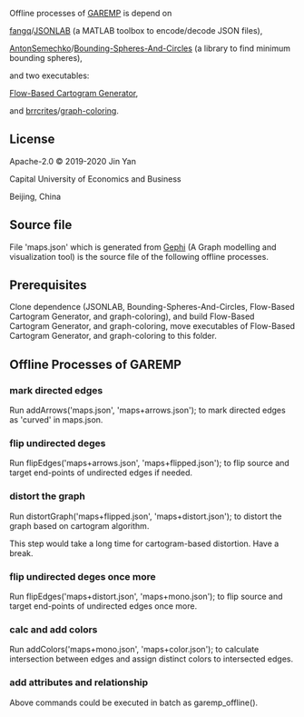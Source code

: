 Offline processes of [GAREMP](http://garemp.github.io/) is depend on 

[fangq](https://github.com/fangq)/[JSONLAB](https://github.com/fangq/jsonlab) (a MATLAB toolbox to encode/decode JSON files), 

[AntonSemechko](https://github.com/AntonSemechko)/[Bounding-Spheres-And-Circles](https://github.com/AntonSemechko/Bounding-Spheres-And-Circles) (a library to find minimum bounding spheres), 

and two executables:

[Flow-Based Cartogram Generator](https://github.com/Flow-Based-Cartograms/go_cart), 

and [brrcrites](https://github.com/brrcrites)/[graph-coloring](https://github.com/brrcrites/graph-coloring).

## License
Apache-2.0 © 2019-2020 Jin Yan

Capital University of Economics and Business

Beijing, China

##

## Source file

File 'maps.json' which is generated from [Gephi](https://github.com/gephi/gephi) (A Graph modelling and visualization tool) is the source file of the following offline processes.

## Prerequisites

Clone dependence (JSONLAB, Bounding-Spheres-And-Circles, Flow-Based Cartogram Generator, and graph-coloring), and build Flow-Based Cartogram Generator, and graph-coloring, move executables of Flow-Based Cartogram Generator, and graph-coloring to this folder.

## Offline Processes of GAREMP

### mark directed edges

Run addArrows('maps.json', 'maps+arrows.json'); to mark directed edges as 'curved' in maps.json.

### flip undirected deges

Run flipEdges('maps+arrows.json', 'maps+flipped.json'); to flip source and target end-points of undirected edges if needed.

### distort the graph

Run distortGraph('maps+flipped.json', 'maps+distort.json'); to distort the graph based on cartogram algorithm.

This step would take a long time for cartogram-based distortion. Have a break.

### flip undirected deges once more

Run flipEdges('maps+distort.json', 'maps+mono.json'); to flip source and target end-points of undirected edges once more.

### calc and add colors

Run addColors('maps+mono.json', 'maps+color.json'); to calculate intersection between edges and assign distinct colors to intersected edges.

### add attributes and relationship


Above commands could be executed in batch as garemp_offline().
